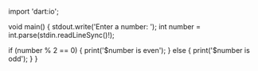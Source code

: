 import 'dart:io';

void main() {
  stdout.write('Enter a number: ');
  int number = int.parse(stdin.readLineSync()!);

  if (number % 2 == 0) {
    print('$number is even');
  } else {
    print('$number is odd');
  }
}
